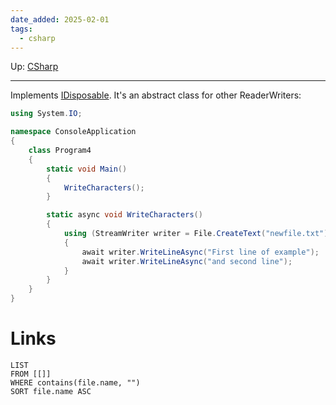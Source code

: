 ```yaml
---
date_added: 2025-02-01
tags:
  - csharp
---
```

Up: [CSharp](CSharp.md)
___
 Implements [IDisposable](IDisposable.md). It's an abstract class for other ReaderWriters:
```cs
using System.IO;

namespace ConsoleApplication
{
    class Program4
    {
        static void Main()
        {
            WriteCharacters();
        }

        static async void WriteCharacters()
        {
            using (StreamWriter writer = File.CreateText("newfile.txt"))
            {
                await writer.WriteLineAsync("First line of example");
                await writer.WriteLineAsync("and second line");
            }
        }
    }
}
```
# Links
```dataview
LIST
FROM [[]]
WHERE contains(file.name, "")
SORT file.name ASC
```
